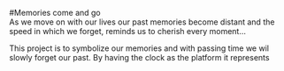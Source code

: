 #Memories come and go <br>
As we move on with our lives our past memories become distant and the speed in which we forget, reminds us to cherish every moment...

This project is to symbolize our memories and with passing time we wil slowly forget our past. By having the clock as the platform it represents 

